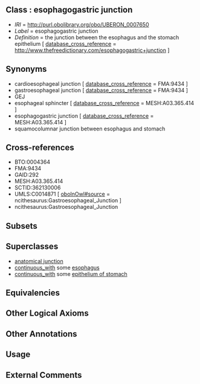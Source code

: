 
## Class : esophagogastric junction

 * *IRI* = http://purl.obolibrary.org/obo/UBERON_0007650
 * *Label* = esophagogastric junction
 * *Definition* = the junction between the esophagus and the stomach epithelium [ [database_cross_reference](../../ef/oboInOwl#hasDbXref.md) = http://www.thefreedictionary.com/esophagogastric+junction ]

## Synonyms

 * cardioesophageal junction [ [database_cross_reference](../../ef/oboInOwl#hasDbXref.md) = FMA:9434 ]
 * gastroesophageal junction [ [database_cross_reference](../../ef/oboInOwl#hasDbXref.md) = FMA:9434 ]
 * GEJ
 * esophageal sphincter [ [database_cross_reference](../../ef/oboInOwl#hasDbXref.md) = MESH:A03.365.414 ]
 * esophagogastric junction [ [database_cross_reference](../../ef/oboInOwl#hasDbXref.md) = MESH:A03.365.414 ]
 * squamocolumnar junction between esophagus and stomach

## Cross-references

 * BTO:0004364
 * FMA:9434
 * GAID:292
 * MESH:A03.365.414
 * SCTID:362130006
 * UMLS:C0014871 [ [oboInOwl#source](../../ce/oboInOwl#source.md) = ncithesaurus:Gastroesophageal_Junction ]
 * ncithesaurus:Gastroesophageal_Junction

## Subsets


## Superclasses

 * [anatomical junction](../../UBERON/51/UBERON_0007651.md)
 * [continuous_with](../../FMA/72/FMA_85972.md) some [esophagus](../../UBERON/43/UBERON_0001043.md)
 * [continuous_with](../../FMA/72/FMA_85972.md) some [epithelium of stomach](../../UBERON/76/UBERON_0001276.md)

## Equivalencies


## Other Logical Axioms


## Other Annotations


## Usage


## External Comments

